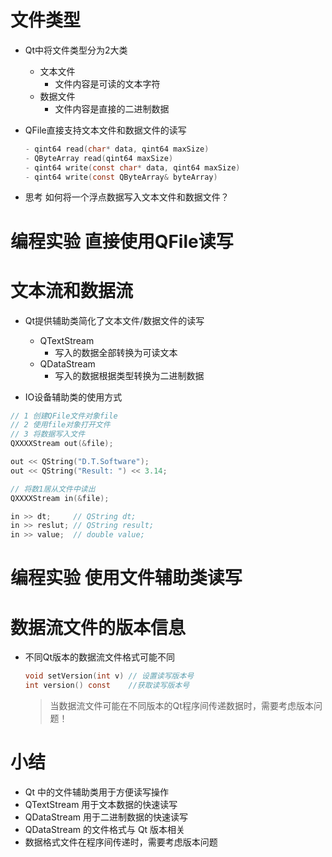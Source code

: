 # 文件类型

- Qt中将文件类型分为2大类
    - 文本文件
        - 文件内容是可读的文本字符
    - 数据文件
        - 文件内容是直接的二进制数据

- QFile直接支持文本文件和数据文件的读写

    ```c
    - qint64 read(char* data, qint64 maxSize)
    - QByteArray read(qint64 maxSize)
    - qint64 write(const char* data, qint64 maxSize)
    - qint64 write(const QByteArray& byteArray)
    ```

- 思考
    如何将一个浮点数据写入文本文件和数据文件？

# 编程实验 直接使用QFile读写

# 文本流和数据流
- Qt提供辅助类简化了文本文件/数据文件的读写
    - QTextStream
        - 写入的数据全部转换为可读文本
    - QDataStream
        - 写入的数据根据类型转换为二进制数据

- IO设备辅助类的使用方式

```c
// 1 创建QFile文件对象file
// 2 使用file对象打开文件
// 3 将数据写入文件
QXXXXStream out(&file);

out << QString("D.T.Software");
out << QString("Result: ") << 3.14;

// 将数1居从文件中读出
QXXXXStream in(&file);

in >> dt;     // QString dt;
in >> reslut; // QString result;
in >> value;  // double value;
```

# 编程实验 使用文件辅助类读写

# 数据流文件的版本信息

- 不同Qt版本的数据流文件格式可能不同
    ```c
    void setVersion(int v) // 设置读写版本号
    int version() const    //获取读写版本号
    ```
    >当数据流文件可能在不同版本的Qt程序间传递数据时，需要考虑版本问题！

# 小结
- Qt 中的文件辅助类用于方便读写操作
- QTextStream 用于文本数据的快速读写
- QDataStream 用于二进制数据的快速读写
- QDataStream 的文件格式与 Qt 版本相关
- 数据格式文件在程序间传递时，需要考虑版本问题

